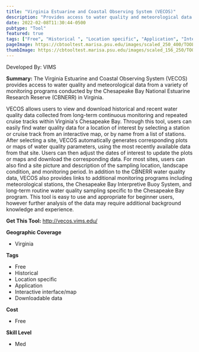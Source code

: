```yaml
---
title: "Virginia Estuarine and Coastal Observing System (VECOS)"
description: "Provides access to water quality and meteorological data from a variety of monitoring programs conducted by the Chesapeake Bay National Estuarine Research Reserve (CBNERR) in Virginia"
date: 2022-02-08T11:30:44-0500
pubtype: "Tool"
featured: true
tags: ["Free", "Historical ", "Location specific", "Application", "Interactive interface/map", "Downloadable data"]
pageImage: https://cbtooltest.marisa.psu.edu/images/scaled_250_400/TOOLID_37.0_ScreenCapture-1.png
thumbImage: https://cbtooltest.marisa.psu.edu/images/scaled_156_250/TOOLID_37.0_ScreenCapture-1.png
---
```

Developed By: VIMS

**Summary:** The Virginia Estuarine and Coastal Observing System (VECOS) provides access to water quality and meteorological data from a variety of monitoring programs conducted by the Chesapeake Bay National Estuarine Research Reserve (CBNERR) in Virginia. 

VECOS allows users to view and download historical and recent water quality data collected from long-term continuous monitoring and repeated cruise tracks within Virginia's Chesapeake Bay. Through this tool, users can easily find water quality data for a location of interest by selecting a station or cruise track from an interactive map, or by name from a list of stations. After selecting a site, VECOS automatically generates corresponding plots or maps of water quality parameters, using the most recently available data from that site. Users can then adjust the dates of interest to update the plots or maps and download the corresponding data. For most sites, users can also find a site picture and description of the sampling location, landscape condition, and monitoring period. In addition to the CBNERR water quality data, VECOS also provides links to additional monitoring programs including meteorological stations, the Chesapeake Bay Interpretive Buoy System, and long-term routine water quality sampling specific to the Chesapeake Bay program. This tool is easy to use and appropriate for beginner users, however further analysis of the data may require additional background knowledge and experience.

__**Get This Tool:**__ http://vecos.vims.edu/

__**Geographic Coverage**__
- Virginia

__**Tags**__
-  Free
-  Historical 
-  Location specific
-  Application
-  Interactive interface/map
-  Downloadable data

__**Cost**__
- Free

__**Skill Level**__
- Med
